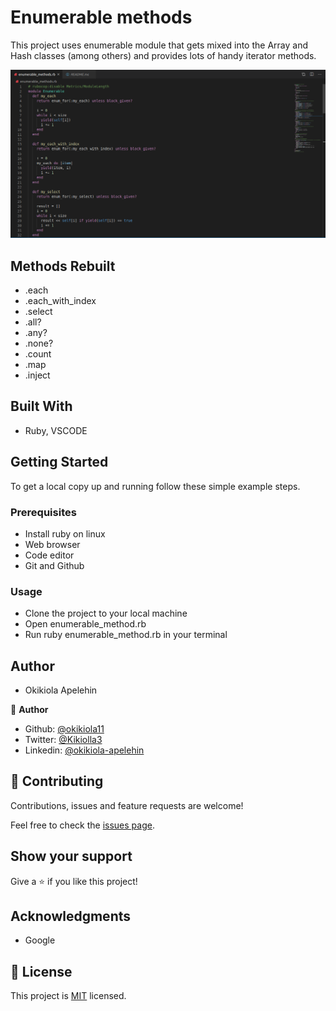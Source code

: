 # Enumerable methods
This project uses enumerable module that gets mixed into the Array and Hash classes (among others) and provides lots of handy iterator methods.


![screenshot](screenshot.png)

## Methods Rebuilt
- .each
- .each_with_index
- .select
- .all?
- .any?
- .none?
- .count
- .map
- .inject

## Built With

- Ruby, VSCODE

## Getting Started

To get a local copy up and running follow these simple example steps.

### Prerequisites
- Install ruby on linux
- Web browser
- Code editor
- Git and Github

### Usage
- Clone the project to your local machine 
- Open enumerable_method.rb
- Run ruby enumerable_method.rb in your terminal 

## Author
- Okikiola Apelehin

👤 **Author**

- Github: [@okikiola11](https://github.com/okikiola11)
- Twitter: [@Kikiolla3](https://twitter.com/Kikiolla3)
- Linkedin: [@okikiola-apelehin](https://www.linkedin.com/in/okikiola-apelehin-459008122/)

## 🤝 Contributing

Contributions, issues and feature requests are welcome!

Feel free to check the [issues page](https://github.com/okikiola11/enumerable_method/issues).

## Show your support

Give a ⭐️ if you like this project!

## Acknowledgments

- Google

## 📝 License

This project is [MIT](lic.url) licensed.